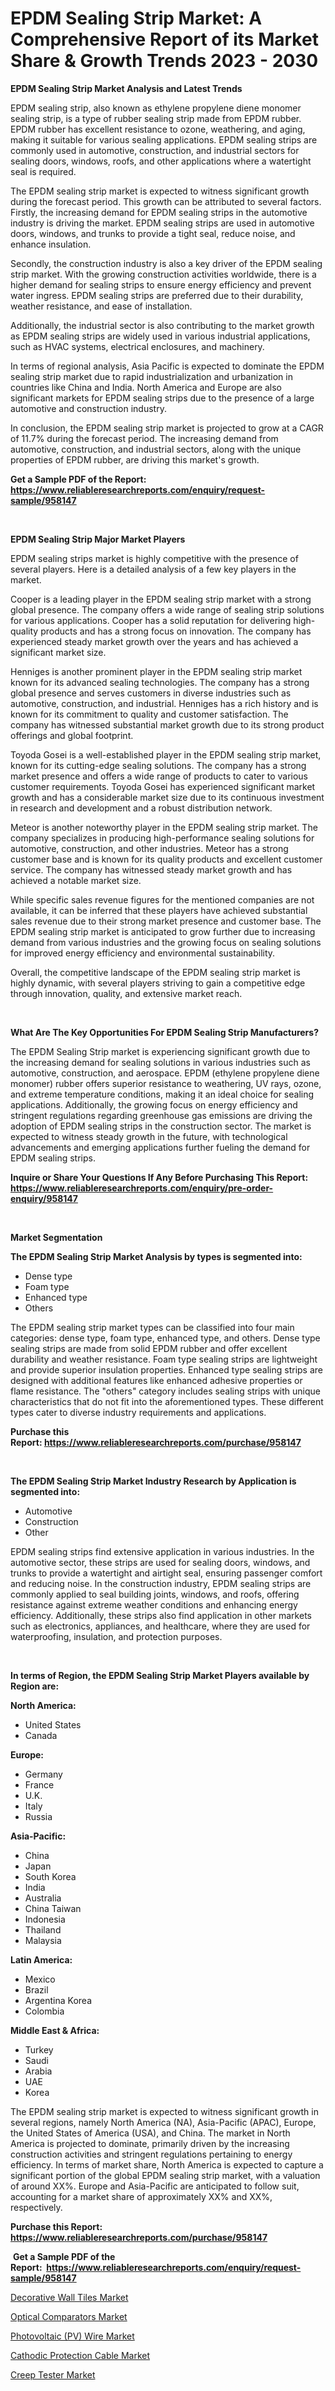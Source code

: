 <p><h1>EPDM Sealing Strip Market: A Comprehensive Report of its Market Share & Growth Trends 2023 - 2030</h1></p><p><strong>EPDM Sealing Strip Market Analysis and Latest Trends</strong></p>
<p><p>EPDM sealing strip, also known as ethylene propylene diene monomer sealing strip, is a type of rubber sealing strip made from EPDM rubber. EPDM rubber has excellent resistance to ozone, weathering, and aging, making it suitable for various sealing applications. EPDM sealing strips are commonly used in automotive, construction, and industrial sectors for sealing doors, windows, roofs, and other applications where a watertight seal is required.</p><p>The EPDM sealing strip market is expected to witness significant growth during the forecast period. This growth can be attributed to several factors. Firstly, the increasing demand for EPDM sealing strips in the automotive industry is driving the market. EPDM sealing strips are used in automotive doors, windows, and trunks to provide a tight seal, reduce noise, and enhance insulation.</p><p>Secondly, the construction industry is also a key driver of the EPDM sealing strip market. With the growing construction activities worldwide, there is a higher demand for sealing strips to ensure energy efficiency and prevent water ingress. EPDM sealing strips are preferred due to their durability, weather resistance, and ease of installation.</p><p>Additionally, the industrial sector is also contributing to the market growth as EPDM sealing strips are widely used in various industrial applications, such as HVAC systems, electrical enclosures, and machinery.</p><p>In terms of regional analysis, Asia Pacific is expected to dominate the EPDM sealing strip market due to rapid industrialization and urbanization in countries like China and India. North America and Europe are also significant markets for EPDM sealing strips due to the presence of a large automotive and construction industry.</p><p>In conclusion, the EPDM sealing strip market is projected to grow at a CAGR of 11.7% during the forecast period. The increasing demand from automotive, construction, and industrial sectors, along with the unique properties of EPDM rubber, are driving this market's growth.</p></p>
<p><strong>Get a Sample PDF of the Report:&nbsp; <a href="https://www.reliableresearchreports.com/enquiry/request-sample/958147">https://www.reliableresearchreports.com/enquiry/request-sample/958147</a></strong></p>
<p>&nbsp;</p>
<p><strong>EPDM Sealing Strip Major Market Players</strong></p>
<p><p>EPDM sealing strips market is highly competitive with the presence of several players. Here is a detailed analysis of a few key players in the market.</p><p>Cooper is a leading player in the EPDM sealing strip market with a strong global presence. The company offers a wide range of sealing strip solutions for various applications. Cooper has a solid reputation for delivering high-quality products and has a strong focus on innovation. The company has experienced steady market growth over the years and has achieved a significant market size.</p><p>Henniges is another prominent player in the EPDM sealing strip market known for its advanced sealing technologies. The company has a strong global presence and serves customers in diverse industries such as automotive, construction, and industrial. Henniges has a rich history and is known for its commitment to quality and customer satisfaction. The company has witnessed substantial market growth due to its strong product offerings and global footprint.</p><p>Toyoda Gosei is a well-established player in the EPDM sealing strip market, known for its cutting-edge sealing solutions. The company has a strong market presence and offers a wide range of products to cater to various customer requirements. Toyoda Gosei has experienced significant market growth and has a considerable market size due to its continuous investment in research and development and a robust distribution network.</p><p>Meteor is another noteworthy player in the EPDM sealing strip market. The company specializes in producing high-performance sealing solutions for automotive, construction, and other industries. Meteor has a strong customer base and is known for its quality products and excellent customer service. The company has witnessed steady market growth and has achieved a notable market size.</p><p>While specific sales revenue figures for the mentioned companies are not available, it can be inferred that these players have achieved substantial sales revenue due to their strong market presence and customer base. The EPDM sealing strip market is anticipated to grow further due to increasing demand from various industries and the growing focus on sealing solutions for improved energy efficiency and environmental sustainability.</p><p>Overall, the competitive landscape of the EPDM sealing strip market is highly dynamic, with several players striving to gain a competitive edge through innovation, quality, and extensive market reach.</p></p>
<p>&nbsp;</p>
<p><strong>What Are The Key Opportunities For EPDM Sealing Strip Manufacturers?</strong></p>
<p><p>The EPDM Sealing Strip market is experiencing significant growth due to the increasing demand for sealing solutions in various industries such as automotive, construction, and aerospace. EPDM (ethylene propylene diene monomer) rubber offers superior resistance to weathering, UV rays, ozone, and extreme temperature conditions, making it an ideal choice for sealing applications. Additionally, the growing focus on energy efficiency and stringent regulations regarding greenhouse gas emissions are driving the adoption of EPDM sealing strips in the construction sector. The market is expected to witness steady growth in the future, with technological advancements and emerging applications further fueling the demand for EPDM sealing strips.</p></p>
<p><strong>Inquire or Share Your Questions If Any Before Purchasing This Report: <a href="https://www.reliableresearchreports.com/enquiry/pre-order-enquiry/958147">https://www.reliableresearchreports.com/enquiry/pre-order-enquiry/958147</a></strong></p>
<p>&nbsp;</p>
<p><strong>Market Segmentation</strong></p>
<p><strong>The EPDM Sealing Strip Market Analysis by types is segmented into:</strong></p>
<p><ul><li>Dense type</li><li>Foam type</li><li>Enhanced type</li><li>Others</li></ul></p>
<p><p>The EPDM sealing strip market types can be classified into four main categories: dense type, foam type, enhanced type, and others. Dense type sealing strips are made from solid EPDM rubber and offer excellent durability and weather resistance. Foam type sealing strips are lightweight and provide superior insulation properties. Enhanced type sealing strips are designed with additional features like enhanced adhesive properties or flame resistance. The "others" category includes sealing strips with unique characteristics that do not fit into the aforementioned types. These different types cater to diverse industry requirements and applications.</p></p>
<p><strong>Purchase this Report:&nbsp;<a href="https://www.reliableresearchreports.com/purchase/958147">https://www.reliableresearchreports.com/purchase/958147</a></strong></p>
<p>&nbsp;</p>
<p><strong>The EPDM Sealing Strip Market Industry Research by Application is segmented into:</strong></p>
<p><ul><li>Automotive</li><li>Construction</li><li>Other</li></ul></p>
<p><p>EPDM sealing strips find extensive application in various industries. In the automotive sector, these strips are used for sealing doors, windows, and trunks to provide a watertight and airtight seal, ensuring passenger comfort and reducing noise. In the construction industry, EPDM sealing strips are commonly applied to seal building joints, windows, and roofs, offering resistance against extreme weather conditions and enhancing energy efficiency. Additionally, these strips also find application in other markets such as electronics, appliances, and healthcare, where they are used for waterproofing, insulation, and protection purposes.</p></p>
<p>&nbsp;</p>
<p><strong>In terms of Region, the EPDM Sealing Strip Market Players available by Region are:</strong></p>
<p>
    <p> <strong> North America: </strong>
        <ul>
            <li>United States</li>
            <li>Canada</li>
        </ul>
        </p> 
    <p> <strong> Europe: </strong>
        <ul>
            <li>Germany</li>
            <li>France</li>
            <li>U.K.</li>
            <li>Italy</li>
            <li>Russia</li>
        </ul>
        </p> 
    <p> <strong> Asia-Pacific: </strong>
        <ul>
            <li>China</li>
            <li>Japan</li>
            <li>South Korea</li>
            <li>India</li>
            <li>Australia</li>
            <li>China Taiwan</li>
            <li>Indonesia</li>
            <li>Thailand</li>
            <li>Malaysia</li>
        </ul>
        </p> 
    <p> <strong> Latin America: </strong>
        <ul>
            <li>Mexico</li>
            <li>Brazil</li>
            <li>Argentina Korea</li>
            <li>Colombia</li>
        </ul>
        </p> 
    <p> <strong> Middle East & Africa: </strong>
        <ul>
            <li>Turkey</li>
            <li>Saudi</li>
            <li>Arabia</li>
            <li>UAE</li>
            <li>Korea</li>
        </ul>
    </p>
    </p>
<p><p>The EPDM sealing strip market is expected to witness significant growth in several regions, namely North America (NA), Asia-Pacific (APAC), Europe, the United States of America (USA), and China. The market in North America is projected to dominate, primarily driven by the increasing construction activities and stringent regulations pertaining to energy efficiency. In terms of market share, North America is expected to capture a significant portion of the global EPDM sealing strip market, with a valuation of around XX%. Europe and Asia-Pacific are anticipated to follow suit, accounting for a market share of approximately XX% and XX%, respectively.</p></p>
<p><strong>Purchase this Report: <a href="https://www.reliableresearchreports.com/purchase/958147">https://www.reliableresearchreports.com/purchase/958147</a></strong></p>
<p>&nbsp;<strong>Get a Sample PDF of the Report:&nbsp;&nbsp;<a href="https://www.reliableresearchreports.com/enquiry/request-sample/958147">https://www.reliableresearchreports.com/enquiry/request-sample/958147</a></strong></p>
<p><strong></strong></p>
<p><p><a href="https://github.com/PeterParrish5/Market-Research-Report-List-2/blob/main/decorative-wall-tiles-market.md">Decorative Wall Tiles Market</a></p><p><a href="https://medium.com/@larrycrooks1923/decoding-optical-comparators-market-metrics-market-share-trends-and-growth-patterns-3e32232b6ccd">Optical Comparators Market</a></p><p><a href="https://www.linkedin.com/pulse/photovoltaic-pv-wire-market-size-2023-2030-global-industrial-srgje/">Photovoltaic (PV) Wire Market</a></p><p><a href="https://www.linkedin.com/pulse/cathodic-protection-cable-market-insights-players-forecast-wjice/">Cathodic Protection Cable Market</a></p><p><a href="https://medium.com/@sandyabbott2023/creep-tester-market-trends-forecast-and-competitive-analysis-to-2030-f0e51da82659">Creep Tester Market</a></p></p>
